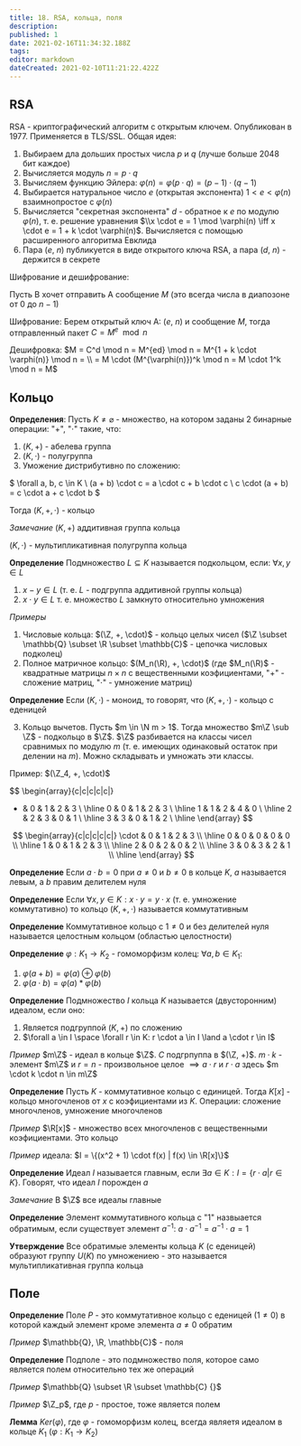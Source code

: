 ```yaml
---
title: 18. RSA, кольца, поля
description: 
published: 1
date: 2021-02-16T11:34:32.188Z
tags: 
editor: markdown
dateCreated: 2021-02-10T11:21:22.422Z
---
```


## RSA
RSA - криптографический алгоритм с открытым ключем. Опубликован в 1977. Применяется в TLS/SSL. Общая идея: 

1. Выбираем дла дольших простых числа $p$ и $q$ (лучше больше 2048 бит каждое)
2. Вычисляется модуль $n = p \cdot q$
3. Вычисляем функцию Эйлера: $\varphi(n) = \varphi(p \cdot q) = (p - 1) \cdot (q - 1)$
4. Выбирается натуральное число $e$ (открытая экспонента) $1 < e < \varphi(n)$ взаимнопростое с $\varphi(n)$
5. Вычисляется "секретная экспонента" $d$ - обратное к $e$ по модулю $\varphi(n)$, т. е. решение уравнения $\\x \cdot e = 1 \mod \varphi(n) \iff x \cdot e = 1 + k \cdot \varphi(n)$. Вычисляется с помощью расширенного алгоритма Евклида
6. Пара ($e$, $n$) публикуется в виде открытого ключа RSA, а пара ($d$, $n$) - держится в секрете

Шифрование и дешифрование: 

Пусть В хочет отправить А сообщение $M$ (это всегда числа в диапозоне от $0$ до $n - 1$)

Шифрование: Берем открытый ключ А: ($e$, $n$) и сообщение $M$, тогда отправленный пакет $C = M^e \mod n$

Дешифровка: $M = C^d \mod n = M^{ed} \mod n = M^{1 + k \cdot \varphi(n)} \mod n = \\
= M \cdot (M^{\varphi(n)})^k \mod n = M \cdot 1^k \mod n = M$

## Кольцо

**Определения**: Пусть $K \not= \varnothing$ - множество, на котором заданы 2 бинарные операции: "$+$", "$\cdot$" такие, что:

1. $(K, +)$ - абелева группа
2. $(K, \cdot)$ - полугруппа
3. Уможение дистрибутивно по сложению:

$
\forall a, b, c \in K \\
(a + b) \cdot c = a \cdot c + b \cdot c \\
c \cdot (a + b) = c \cdot a + c \cdot b
$

Тогда $(K, +, \cdot)$ - кольцо

*Замечание* $(K, +)$ аддитивная группа кольца

$(K, \cdot)$ - мультипликативная полугруппа кольца

**Определение** Подмножество $L \subseteq K$ называется подкольцом, если: $\forall x, y \in L$

1. $x - y \in L$ (т. е. $L$ - подгруппа аддитивной группы кольца)
2. $x \cdot y \in L$ т. е. множество $L$ замкнуто относительно умножения

*Примеры*

1. Числовые кольца: $(\Z, +, \cdot)$ - кольцо целых чисел ($\Z \subset \mathbb{Q} \subset \R \subset \mathbb{C}$ - цепочка числовых подколец)
2. Полное матричное кольцо: $(M_n(\R), +, \cdot)$ (где $M_n(\R)$ - квадратные матрицы $n \times n$ с вещественными коэфициентами, "$+$" - сложение матриц, "$\cdot$" - умножение матриц)

**Определение** Если $(K, \cdot)$ - моноид, то говорят, что $(K, +, \cdot)$ - кольцо с еденицей

3. Кольцо вычетов. Пусть $m \in \N m > 1$. Тогда множество $m\Z \sub \Z$ - подкольцо в $\Z$. $\Z$ разбивается на классы чисел сравнимых по модулю $m$ (т. е. имеющих одинаковый остаток при делении на $m$). Можно складывать и умножать эти классы.

Пример: $(\Z_4, +, \cdot)$

$$
\begin{array}{c|c|c|c|c|}
+ & 0 & 1 & 2 & 3 \\
\hline
0 & 0 & 1 & 2 & 3 \\
\hline
1 & 1 & 2 & 4 & 0 \\
\hline
2 & 2 & 3 & 0 & 1 \\
\hline
3 & 3 & 0 & 1 & 2 \\
\hline
\end{array}
$$

$$
\begin{array}{c|c|c|c|c|}
\cdot & 0 & 1 & 2 & 3 \\
\hline
0 & 0 & 0 & 0 & 0 \\
\hline
1 & 0 & 1 & 2 & 3 \\
\hline
2 & 0 & 2 & 0 & 2 \\
\hline
3 & 0 & 3 & 2 & 1 \\
\hline
\end{array}
$$

**Определение** Если $a \cdot b = 0$ при $a \not= 0$ и $b \not= 0$ в кольце $K$, $a$ называется левым, а $b$ правим делителем нуля

**Определение** Если $\forall x, y \in K: x \cdot y = y \cdot x$  (т. е. умножение коммутативно) то кольцо $(K, +, \cdot)$ называется коммутативным

**Определение** Коммутативное кольцо с $1 \not= 0$ и без делителей нуля называется целостным кольцом (областью целостности)

**Определение** $\varphi: K_1 \to K_2$ - гомоморфизм колец: $\forall a, b \in K_1:$

1. $\varphi(a + b) = \varphi(a) \oplus \varphi(b)$
2. $\varphi(a \cdot b) = \varphi(a) * \varphi(b)$

**Определение** Подмножество $I$ кольца $K$ называется (двусторонним) идеалом, если оно:

1. Является подгруппой $(K, +)$ по сложению
2. $\forall a \in I \space \forall r \in K: r \cdot a \in I \land a \cdot r \in I$

*Пример* $m\Z$ - идеал в кольце $\Z$. $C$ подгрпуппа в $(\Z, +)$. $m \cdot k$ - элемент $m\Z$ и $r = n$ - произвольное целое $\implies a \cdot r$ и $r \cdot a$ здесь $m \cdot k \cdot n \in m\Z$

**Определение** Пусть $K$ - коммутативное кольцо с единицей. Тогда $K[x]$ - кольцо многочленов от $x$ с коэфициентами из $K$. Операции: сложение многочленов, умножение многочленов

*Пример* $\R[x]$ - множество всех многочленов с вещественными коэфициентами. Это кольцо

*Пример* идеала: $I = \{(x^2 + 1) \cdot f(x) | f(x) \in \R[x]\}$

**Определение** Идеал $I$ называется главным, если $\exists a \in K: I = \{r \cdot a | r \in K\}$. Говорят, что идеал $I$ порожден $a$

*Замечание* В $\Z$ все идеалы главные

**Определение** Элемент коммутативного кольца c "$1$" назвыается обратимым, если существует элемент $a^{-1}$: $a \cdot a^{-1} = a^{-1} \cdot a = 1$

**Утверждение** Все обратимые элементы кольца $K$ (с еденицей) образуют группу $U(K)$ по умножениею - это называется мультипликативная группа кольца

## Поле

**Определение** Поле $P$ - это коммутативное кольцо с еденицей ($1 \not= 0$) в которой каждый элемент кроме элемента $a \not= 0$ обратим

*Пример* $\mathbb{Q}, \R, \mathbb{C}$ - поля

**Определение** Подполе - это подмножество поля, которое само является полем относительно тех же операций

*Пример* $\mathbb{Q} \subset \R \subset \mathbb{C} {}$

*Пример* $\Z_p$, где $p$ - простое, тоже является полем

**Лемма** $Ker(\varphi)$, где $\varphi$ - гомоморфизм колец, всегда являетя идеалом в кольце $K_1$ ($\varphi: K_1 \to K_2$)
